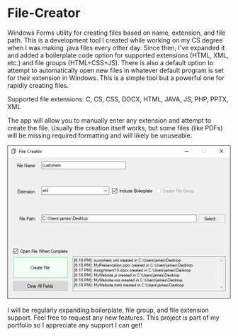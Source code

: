 # File-Creator
Windows Forms utility for creating files based on name, extension, and file path. This is a development tool I created while working on my CS degree when I was making .java files every
other day. Since then, I've expanded it and added a boilerplate code option for supported extensions (HTML, XML, etc.) and file groups (HTML+CSS+JS). There is also a default option to attempt to automatically open new files in whatever default program is set for their extension in Windows.
This is a simple tool but a powerful one for rapidly creating files.



Supported file extensions: C, CS, CSS, DOCX, HTML, JAVA, JS, PHP, PPTX, XML

The app will allow you to manually enter any extension and attempt to create the file. Usually the creation itself works, but some files (like PDFs) will be missing required formatting and will likely be unuseable.

![screenshot](https://github.com/jamesthedev/File-Creator/blob/master/File%20Creator/screenshot1.PNG)

I will be regularly expanding boilerplate, file group, and file extension support. Feel free to request any new features. This project is part of my portfolio so I appreciate any support I can get!
